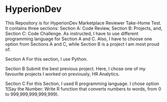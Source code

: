 # HyperionDev
This Repository is for HyperionDev Marketplace Reviewer Take-Home Test.
It contains three sections: Section A: Code Review, Section B: Projects, and, Section C: Code Challenge.
As instructed, I have to use different programming language for Section A and C. 
Also, I have to choose one option from Sections A and C, while Section B is a project I am most proud of.

Section A
For this section, I use Python.

Section B
Submit the best previous project.
Here, I chose one of my favourite projects I worked on previously, HR Analytics.

Section C
For this Section, I used R programming language.
I chose option 1(Say the Number: Write R function that converts numbers to words, from 0 to 999,999,999,999,999).
